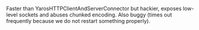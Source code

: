 Faster than YarosHTTPClientAndServerConnector but hackier, exposes low-level sockets and abuses chunked encoding. Also buggy (times out frequently because we do not restart something properly).